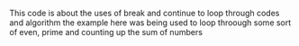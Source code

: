 This code is about the uses of break and continue to loop through codes and algorithm
the example here was being used to loop throough some sort of even, prime and counting up the sum of numbers 
